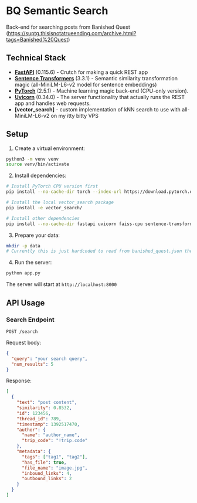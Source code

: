 
# BQ Semantic Search 

Back-end for searching posts from Banished Quest (https://suptg.thisisnotatrueending.com/archive.html?tags=Banished%20Quest)

## Technical Stack

- **[FastAPI](https://fastapi.tiangolo.com/)** (0.115.6) - Crutch for making a quick REST app
- **[Sentence Transformers](https://www.sbert.net/)** (3.3.1) - Semantic similarity transformation magic (all-MiniLM-L6-v2 model for sentence embeddings)
- **[PyTorch](https://pytorch.org/)** (2.5.1) - Machine learning magic back-end (CPU-only version).
- **[Uvicorn](https://www.uvicorn.org/)** (0.34.0) - The server functionality that actually runs the REST app and handles web requests.
- **[vector_search]** - custom implementation of kNN search to use with all-MiniLM-L6-v2 on my itty bitty VPS

## Setup

1. Create a virtual environment:
```bash
python3 -m venv venv
source venv/bin/activate
```

2. Install dependencies:
```bash
# Install PyTorch CPU version first
pip install --no-cache-dir torch --index-url https://download.pytorch.org/whl/cpu

# Install the local vector_search package
pip install -e vector_search/

# Install other dependencies
pip install --no-cache-dir fastapi uvicorn faiss-cpu sentence-transformers
```

3. Prepare your data:
```bash
mkdir -p data
# Currently this is just hardcoded to read from banished_quest.json the data directory
```

4. Run the server:
```bash
python app.py
```

The server will start at `http://localhost:8000`

## API Usage

### Search Endpoint

`POST /search`

Request body:
```json
{
  "query": "your search query",
  "num_results": 5
}
```

Response:
```json
[
  {
    "text": "post content",
    "similarity": 0.8532,
    "id": 123456,
    "thread_id": 789,
    "timestamp": 1392517470,
    "author": {
      "name": "author_name",
      "trip_code": "!trip.code"
    },
    "metadata": {
      "tags": ["tag1", "tag2"],
      "has_file": true,
      "file_name": "image.jpg",
      "inbound_links": 4,
      "outbound_links": 2
    }
  }
]
```
